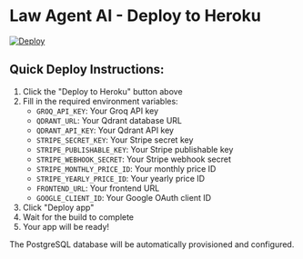 # Law Agent AI - Deploy to Heroku

[![Deploy](https://www.herokucdn.com/deploy/button.svg)](https://heroku.com/deploy?template=https://github.com/raeesm1200/law-ai-agent)

## Quick Deploy Instructions:
1. Click the "Deploy to Heroku" button above
2. Fill in the required environment variables:
   - `GROQ_API_KEY`: Your Groq API key
   - `QDRANT_URL`: Your Qdrant database URL
   - `QDRANT_API_KEY`: Your Qdrant API key
   - `STRIPE_SECRET_KEY`: Your Stripe secret key
   - `STRIPE_PUBLISHABLE_KEY`: Your Stripe publishable key
   - `STRIPE_WEBHOOK_SECRET`: Your Stripe webhook secret
   - `STRIPE_MONTHLY_PRICE_ID`: Your monthly price ID
   - `STRIPE_YEARLY_PRICE_ID`: Your yearly price ID
   - `FRONTEND_URL`: Your frontend URL
   - `GOOGLE_CLIENT_ID`: Your Google OAuth client ID
3. Click "Deploy app"
4. Wait for the build to complete
5. Your app will be ready!

The PostgreSQL database will be automatically provisioned and configured.
